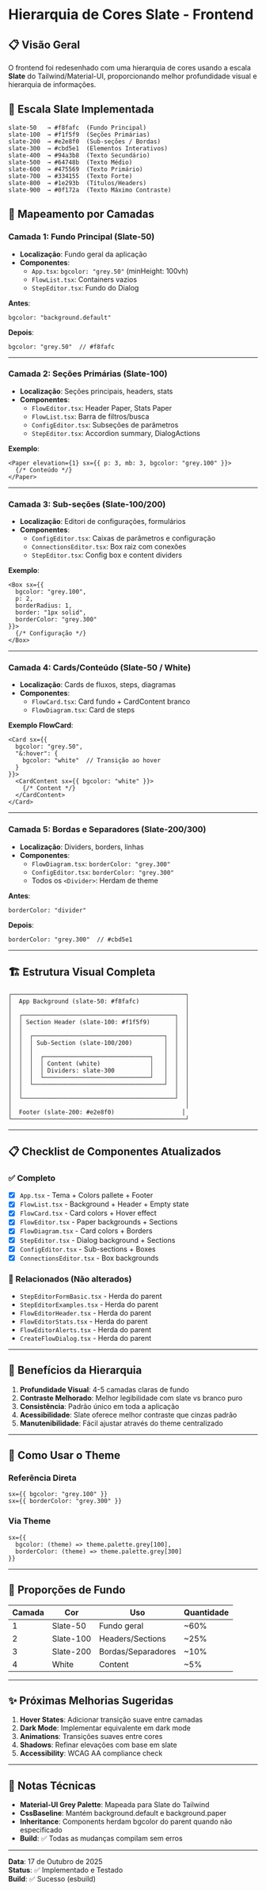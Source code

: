 # Hierarquia de Cores Slate - Frontend

## 📋 Visão Geral

O frontend foi redesenhado com uma hierarquia de cores usando a escala **Slate** do Tailwind/Material-UI, proporcionando melhor profundidade visual e hierarquia de informações.

## 🎨 Escala Slate Implementada

```
slate-50   → #f8fafc  (Fundo Principal)
slate-100  → #f1f5f9  (Seções Primárias)
slate-200  → #e2e8f0  (Sub-seções / Bordas)
slate-300  → #cbd5e1  (Elementos Interativos)
slate-400  → #94a3b8  (Texto Secundário)
slate-500  → #64748b  (Texto Médio)
slate-600  → #475569  (Texto Primário)
slate-700  → #334155  (Texto Forte)
slate-800  → #1e293b  (Títulos/Headers)
slate-900  → #0f172a  (Texto Máximo Contraste)
```

## 📍 Mapeamento por Camadas

### Camada 1: Fundo Principal (Slate-50)
- **Localização**: Fundo geral da aplicação
- **Componentes**: 
  - `App.tsx`: `bgcolor: "grey.50"` (minHeight: 100vh)
  - `FlowList.tsx`: Containers vazios
  - `StepEditor.tsx`: Fundo do Dialog

**Antes**:
```tsx
bgcolor: "background.default"
```

**Depois**:
```tsx
bgcolor: "grey.50"  // #f8fafc
```

---

### Camada 2: Seções Primárias (Slate-100)
- **Localização**: Seções principais, headers, stats
- **Componentes**:
  - `FlowEditor.tsx`: Header Paper, Stats Paper
  - `FlowList.tsx`: Barra de filtros/busca
  - `ConfigEditor.tsx`: Subseções de parâmetros
  - `StepEditor.tsx`: Accordion summary, DialogActions

**Exemplo**:
```tsx
<Paper elevation={1} sx={{ p: 3, mb: 3, bgcolor: "grey.100" }}>
  {/* Conteúdo */}
</Paper>
```

---

### Camada 3: Sub-seções (Slate-100/200)
- **Localização**: Editori de configurações, formulários
- **Componentes**:
  - `ConfigEditor.tsx`: Caixas de parâmetros e configuração
  - `ConnectionsEditor.tsx`: Box raiz com conexões
  - `StepEditor.tsx`: Config box e content dividers

**Exemplo**:
```tsx
<Box sx={{
  bgcolor: "grey.100",
  p: 2,
  borderRadius: 1,
  border: "1px solid",
  borderColor: "grey.300"
}}>
  {/* Configuração */}
</Box>
```

---

### Camada 4: Cards/Conteúdo (Slate-50 / White)
- **Localização**: Cards de fluxos, steps, diagramas
- **Componentes**:
  - `FlowCard.tsx`: Card fundo + CardContent branco
  - `FlowDiagram.tsx`: Card de steps

**Exemplo FlowCard**:
```tsx
<Card sx={{
  bgcolor: "grey.50",
  "&:hover": {
    bgcolor: "white"  // Transição ao hover
  }
}}>
  <CardContent sx={{ bgcolor: "white" }}>
    {/* Content */}
  </CardContent>
</Card>
```

---

### Camada 5: Bordas e Separadores (Slate-200/300)
- **Localização**: Dividers, borders, linhas
- **Componentes**:
  - `FlowDiagram.tsx`: `borderColor: "grey.300"`
  - `ConfigEditor.tsx`: `borderColor: "grey.300"`
  - Todos os `<Divider>`: Herdam de theme

**Antes**:
```tsx
borderColor: "divider"
```

**Depois**:
```tsx
borderColor: "grey.300"  // #cbd5e1
```

---

## 🏗️ Estrutura Visual Completa

```
┌─────────────────────────────────────────────────┐
│  App Background (slate-50: #f8fafc)             │
│                                                 │
│  ┌───────────────────────────────────────────┐  │
│  │ Section Header (slate-100: #f1f5f9)       │  │
│  │                                           │  │
│  │  ┌─────────────────────────────────────┐  │  │
│  │  │ Sub-Section (slate-100/200)         │  │  │
│  │  │                                     │  │  │
│  │  │  ┌──────────────────────────────┐   │  │  │
│  │  │  │ Content (white)              │   │  │  │
│  │  │  │ Dividers: slate-300          │   │  │  │
│  │  │  └──────────────────────────────┘   │  │  │
│  │  └─────────────────────────────────────┘  │  │
│  │                                           │  │
│  └───────────────────────────────────────────┘  │
│                                                 │
│  Footer (slate-200: #e2e8f0)                   │
└─────────────────────────────────────────────────┘
```

---

## 📋 Checklist de Componentes Atualizados

### ✅ Completo
- [x] `App.tsx` - Tema + Colors pallete + Footer
- [x] `FlowList.tsx` - Background + Header + Empty state
- [x] `FlowCard.tsx` - Card colors + Hover effect
- [x] `FlowEditor.tsx` - Paper backgrounds + Sections
- [x] `FlowDiagram.tsx` - Card colors + Borders
- [x] `StepEditor.tsx` - Dialog background + Sections
- [x] `ConfigEditor.tsx` - Sub-sections + Boxes
- [x] `ConnectionsEditor.tsx` - Box backgrounds

### 🔄 Relacionados (Não alterados)
- `StepEditorFormBasic.tsx` - Herda do parent
- `StepEditorExamples.tsx` - Herda do parent
- `FlowEditorHeader.tsx` - Herda do parent
- `FlowEditorStats.tsx` - Herda do parent
- `FlowEditorAlerts.tsx` - Herda do parent
- `CreateFlowDialog.tsx` - Herda do parent

---

## 🎯 Benefícios da Hierarquia

1. **Profundidade Visual**: 4-5 camadas claras de fundo
2. **Contraste Melhorado**: Melhor legibilidade com slate vs branco puro
3. **Consistência**: Padrão único em toda a aplicação
4. **Acessibilidade**: Slate oferece melhor contraste que cinzas padrão
5. **Manutenibilidade**: Fácil ajustar através do theme centralizado

---

## 🔧 Como Usar o Theme

### Referência Direta
```tsx
sx={{ bgcolor: "grey.100" }}
sx={{ borderColor: "grey.300" }}
```

### Via Theme
```tsx
sx={{ 
  bgcolor: (theme) => theme.palette.grey[100],
  borderColor: (theme) => theme.palette.grey[300]
}}
```

---

## 📐 Proporções de Fundo

| Camada | Cor | Uso | Quantidade |
|--------|-----|-----|-----------|
| 1 | Slate-50 | Fundo geral | ~60% |
| 2 | Slate-100 | Headers/Sections | ~25% |
| 3 | Slate-200 | Bordas/Separadores | ~10% |
| 4 | White | Content | ~5% |

---

## ✨ Próximas Melhorias Sugeridas

1. **Hover States**: Adicionar transição suave entre camadas
2. **Dark Mode**: Implementar equivalente em dark mode
3. **Animations**: Transições suaves entre cores
4. **Shadows**: Refinar elevações com base em slate
5. **Accessibility**: WCAG AA compliance check

---

## 📝 Notas Técnicas

- **Material-UI Grey Palette**: Mapeada para Slate do Tailwind
- **CssBaseline**: Mantém background.default e background.paper
- **Inheritance**: Components herdam bgcolor do parent quando não especificado
- **Build**: ✅ Todas as mudanças compilam sem erros

---

**Data**: 17 de Outubro de 2025  
**Status**: ✅ Implementado e Testado  
**Build**: ✅ Sucesso (esbuild)
